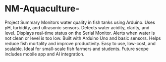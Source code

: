 # NM-Aquaculture-

Project Summary
Monitors water quality in fish tanks using Arduino.
Uses pH, turbidity, and ultrasonic sensors.
Detects water acidity, clarity, and level.
Displays real-time status on the Serial Monitor.
Alerts when water is not clean or level is too low.
Built with Arduino Uno and basic sensors.
Helps reduce fish mortality and improve productivity.
Easy to use, low-cost, and scalable.
Ideal for small-scale fish farmers and students.
Future scope includes mobile app and AI integration.
